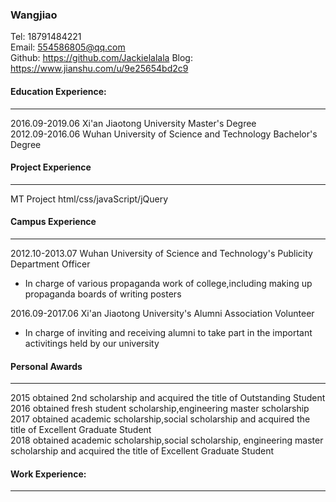 ### Wangjiao<br/>
Tel: 18791484221<br/>
Email: 554586805@qq.com<br/>
Github: https://github.com/Jackielalala
Blog: https://www.jianshu.com/u/9e25654bd2c9
#### Education Experience:<br/> 
---
2016.09-2019.06 Xi'an Jiaotong University Master's Degree<br/>
2012.09-2016.06 Wuhan University of Science and Technology Bachelor's Degree<br/>
#### Project Experience
---
MT Project
html/css/javaScript/jQuery
#### Campus Experience
---
2012.10-2013.07 Wuhan University of Science and Technology's Publicity Department Officer<br/>
- In charge of various propaganda work of college,including making up propaganda boards of writing posters<br/> 

2016.09-2017.06 Xi'an Jiaotong University's Alumni Association Volunteer
- In charge of inviting and receiving alumni to take part in the important activitings held by our university<br/>

#### Personal Awards
---
2015 obtained 2nd scholarship and acquired the title of Outstanding Student<br/>
2016 obtained fresh student scholarship,engineering master scholarship<br/>
2017 obtained academic scholarship,social scholarship and acquired the title of Excellent Graduate Student<br/>
2018 obtained academic scholarship,social scholarship, engineering master scholarship and acquired the title of Excellent Graduate Student<br/>
#### Work Experience:<br/> 
---

